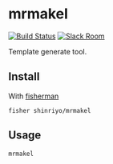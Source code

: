 # mrmakel

[![Build Status][travis-badge]][travis-link]
[![Slack Room][slack-badge]][slack-link]

Template generate tool.

## Install

With [fisherman]

```
fisher shinriyo/mrmakel
```

## Usage

```fish
mrmakel
```

[travis-link]: https://travis-ci.org/shinriyo/mrmakel
[travis-badge]: https://img.shields.io/travis/shinriyo/mrmakel.svg
[slack-link]: https://fisherman-wharf.herokuapp.com
[slack-badge]: https://fisherman-wharf.herokuapp.com/badge.svg
[fisherman]: https://github.com/fisherman/fisherman
